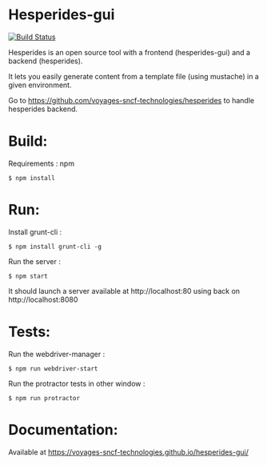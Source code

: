 Hesperides-gui
========

[![Build Status](https://travis-ci.org/victorsalaun/hesperides-gui.svg?branch=master)](https://travis-ci.org/victorsalaun/hesperides-gui)

Hesperides is an open source tool with a frontend (hesperides-gui) and a backend (hesperides).

It lets you easily generate content from a template file (using mustache) in a given environment.

Go to <https://github.com/voyages-sncf-technologies/hesperides> to handle hesperides backend.

Build:
=====

Requirements : npm

```shell
$ npm install
```

Run:
=====

Install grunt-cli :
```shell
$ npm install grunt-cli -g
```

Run the server :
```shell
$ npm start
```

It should launch a server available at http://localhost:80 using back on http://localhost:8080

Tests:
=====

Run the webdriver-manager :
```shell
$ npm run webdriver-start
```

Run the protractor tests in other window :
```shell
$ npm run protractor
```

Documentation:
=====

Available at <https://voyages-sncf-technologies.github.io/hesperides-gui/>
